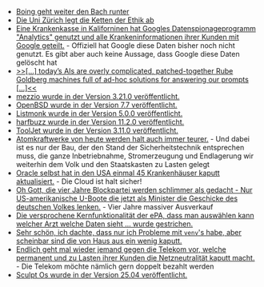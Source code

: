 * [Boing geht weiter den Bach runter](https://blog.fefe.de/?ts=96f0d446)
* [Die Uni Zürich legt die Ketten der Ethik ab](https://blog.fefe.de/?ts=96f0d14a)
* [Eine Krankenkasse in Kaliforninen hat Googles Datenspionageprogramm "Analytics" genutzt und alle Krankeninformationen ihrer Kunden mit Google geteilt.](https://blog.fefe.de/?ts=96f0cd50) - Offiziell hat Google diese Daten bisher noch nicht genutzt. Es gibt aber auch keine Aussage, dass Google diese Daten gelöscht hat
* [>>[...] today’s AIs are overly complicated, patched-together Rube Goldberg machines full of ad-hoc solutions for answering our prompts [...]<<](https://blog.fefe.de/?ts=96f33d33)
* [mezzio wurde in der Version 3.21.0 veröffentlicht.](https://github.com/mezzio/mezzio/releases/tag/3.21.0)
* [OpenBSD wurde in der Version 7.7 veröffentlicht.](https://www.phoronix.com/news/OpenBSD-7.7-Released)
* [Listmonk wurde in der Version 5.0.0 veröffentlicht.](https://github.com/knadh/listmonk/releases/tag/v5.0.0)
* [harfbuzz wurde in der Version 11.2.0 veröffentlicht.](https://github.com/harfbuzz/harfbuzz/releases/tag/11.2.0)
* [ToolJet wurde in der Version 3.11.0 veröffentlicht.](https://github.com/ToolJet/ToolJet/releases/tag/v3.11.0)
* [Atomkraftwerke von heute werden halt auch immer teurer.](https://blog.fefe.de/?ts=96ee6ebb) - Und dabei ist es nur der Bau, der den Stand der Sicherheitstechnik entsprechen muss, die ganze Inbetriebnahme, Stromerzeugung und Endlagerung wir weiterhin dem Volk und den Staatskasten zu Lasten gelegt
* [Oracle selbst hat in den USA einmal 45 Krankenhäuser kaputt aktualisiert.](https://blog.fefe.de/?ts=96ee6342) - Die Cloud ist halt sicher!
* [Oh Gott, die vier Jahre Blockpartei werden schlimmer als gedacht - Nur US-amerikanische U-Boote die jetzt als Minister die Geschicke des deutschen Volkes lenken.](https://blog.fefe.de/?ts=96f1a86d) - Vier Jahre massiver Ausverkauf
* [Die versprochene Kernfunktionalität der ePA, dass man auswählen kann welcher Arzt welche Daten sieht ... wurde gestrichen.](https://blog.fefe.de/?ts=96f19dd2)
* [Sehr schön, ich dachte, dass nur ich Probleme mit `venv`'s habe, aber scheinbar sind die von Haus aus ein wenig kaputt.](https://utcc.utoronto.ca/~cks/space/blog/python/VenvsReplaceNotUpdate)
* [Endlich geht mal wieder jemand gegen die Telekom vor, welche permanent und zu Lasten ihrer Kunden die Netzneutralität kaputt macht.](https://netzpolitik.org/2025/netzneutralitaet-beschwerde-gegen-telekom-wegen-absichtlicher-netzbremse/) - Die Telekom möchte nämlich gern doppelt bezahlt werden
* [Sculpt Os wurde in der Version 25.04 veröffentlicht.](https://github.com/genodelabs/genode/releases/tag/sculpt-25.04)
